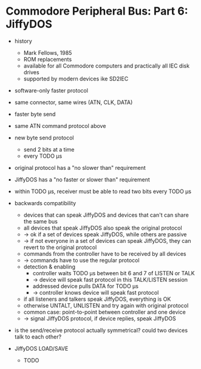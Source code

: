 # Commodore Peripheral Bus: Part 6: JiffyDOS

* history
	* Mark Fellows, 1985
	* ROM replacements
	* available for all Commodore computers and practically all IEC disk drives
	* supported by modern devices ike SD2IEC
* software-only faster protocol
* same connector, same wires (ATN, CLK, DATA)
* faster byte send
* same ATN command protocol above

* new byte send protocol
	* send 2 bits at a time
	* every TODO µs
* original protocol has a "no slower than" requirement
* JiffyDOS has a "no faster or slower than" requirement
* within TODO µs, receiver must be able to read two bits every TODO µs

* backwards compatibility
	* devices that can speak JiffyDOS and devices that can't can share the same bus
	* all devices that speak JiffyDOS also speak the original protocol
	* -> ok if a set of devices speak JiffyDOS, while others are passive
	* -> if not everyone in a set of devices can speak JiffyDOS, they can revert to the original protocol
	* commands from the controller have to be received by all devices
	* -> commands have to use the regular protocol
	* detection & enabling
		* controller waits TODO µs between bit 6 and 7 of LISTEN or TALK
		* -> device will speak fast protocol in this TALK/LISTEN session
		* addressed device pulls DATA for TODO µs
		* -> controller knows device will speak fast protocol
	* if all listeners and talkers speak JiffyDOS, everything is OK
	* otherwise UNTALT, UNLISTEN and try again with original protocol
	* common case: point-to-point between controller and one device
	* -> signal JiffyDOS protocol, if device replies, speak JiffyDOS

* is the send/receive protocol actually symmetrical? could two devices talk to each other?

* JiffyDOS LOAD/SAVE
	* TODO